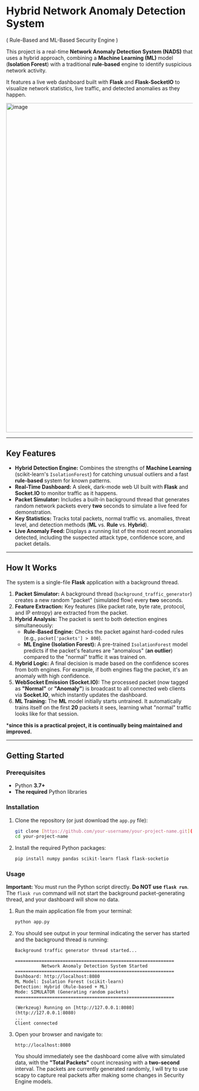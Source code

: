 # Hybrid Network Anomaly Detection System
( Rule-Based and ML-Based Security Engine )

This project is a real-time **Network Anomaly Detection System (NADS)** that uses a hybrid approach, combining a **Machine Learning (ML)** model (**Isolation Forest**) with a traditional **rule-based** engine to identify suspicious network activity.

It features a live web dashboard built with **Flask** and **Flask-SocketIO** to visualize network statistics, live traffic, and detected anomalies as they happen.


<img width="1893" height="887" alt="image" src="https://github.com/user-attachments/assets/7094340d-303b-41bb-98ba-06a65a2000e7" />

-----

## Key Features

  * **Hybrid Detection Engine:** Combines the strengths of **Machine Learning** (scikit-learn's `IsolationForest`) for catching unusual outliers and a fast **rule-based** system for known patterns.
  * **Real-Time Dashboard:** A sleek, dark-mode web UI built with **Flask** and **Socket.IO** to monitor traffic as it happens.
  * **Packet Simulator:** Includes a built-in background thread that generates random network packets every **two** seconds to simulate a live feed for demonstration.
  * **Key Statistics:** Tracks total packets, normal traffic vs. anomalies, threat level, and detection methods (**ML** vs. **Rule** vs. **Hybrid**).
  * **Live Anomaly Feed:** Displays a running list of the most recent anomalies detected, including the suspected attack type, confidence score, and packet details.

-----

## How It Works

The system is a single-file **Flask** application with a background thread.

1.  **Packet Simulator:** A background thread (`background_traffic_generator`) creates a new random "packet" (simulated flow) every **two** seconds.
2.  **Feature Extraction:** Key features (like packet rate, byte rate, protocol, and IP entropy) are extracted from the packet.
3.  **Hybrid Analysis:** The packet is sent to both detection engines simultaneously:
      * **Rule-Based Engine:** Checks the packet against hard-coded rules (e.g., `packet['packets'] > 800`).
      * **ML Engine (Isolation Forest):** A pre-trained `IsolationForest` model predicts if the packet's features are "anomalous" (**an outlier**) compared to the "normal" traffic it was trained on.
4.  **Hybrid Logic:** A final decision is made based on the confidence scores from both engines. For example, if both engines flag the packet, it's an anomaly with high confidence.
5.  **WebSocket Emission (Socket.IO):** The processed packet (now tagged as **"Normal"** or **"Anomaly"**) is broadcast to all connected web clients via **Socket.IO**, which instantly updates the dashboard.
6.  **ML Training:** The **ML** model initially starts untrained. It automatically trains itself on the first **20** packets it sees, learning what "normal" traffic looks like for that session.

***since this is a practical project, it is continually being maintained and improved.**

-----

## Getting Started

### Prerequisites

  * Python **3.7+**
  * **The required** Python libraries

### Installation

1.  Clone the repository (or just download the `app.py` file):

    ```bash
    git clone [https://github.com/your-username/your-project-name.git](https://github.com/your-username/your-project-name.git)
    cd your-project-name
    ```

2.  Install the required Python packages:

    ```bash
    pip install numpy pandas scikit-learn flask flask-socketio
    ```

### Usage

**Important:** You must run the Python script directly. **Do NOT use `flask run`**. The `flask run` command will not start the background packet-generating thread, and your dashboard will show no data.

1.  Run the main application file from your terminal:

    ```bash
    python app.py
    ```

2.  You should see output in your terminal indicating the server has started and the background thread is running:

    ```
    Background traffic generator thread started...

    ============================================================
              Network Anomaly Detection System Started
    ============================================================
    Dashboard: http://localhost:8080
    ML Model: Isolation Forest (scikit-learn)
    Detection: Hybrid (Rule-based + ML)
    Mode: SIMULATOR (Generating random packets)
    ============================================================

    (Werkzeug) Running on [http://127.0.0.1:8080](http://127.0.0.1:8080)
    ...
    Client connected
    ```

3.  Open your browser and navigate to:

    ```
    http://localhost:8080
    ```

    You should immediately see the dashboard come alive with simulated data, with the **"Total Packets"** count increasing with a **two-second** interval.
    The packets are currently generated randomly, I will try to use scapy to capture real packets after making some changes in Security Engine models.
